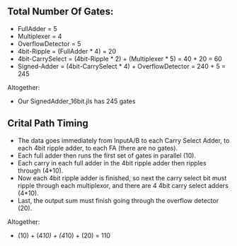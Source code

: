 ## Total Number Of Gates:
* FullAdder = 5
* Multiplexer = 4
* OverflowDetector = 5
* 4bit-Ripple = (FullAdder * 4) = 20 
* 4bit-CarrySelect = (4bit-Ripple * 2) + (Multiplexer * 5) = 40 + 20 = 60 
* Signed-Adder = (4bit-CarrySelect * 4) + OverflowDetector = 240 + 5 = 245

Altogether:
* Our SignedAdder_16bit.jls has 245 gates

## Crital Path Timing
* The data goes immediately from InputA/B to each Carry Select Adder, to
	each 4bit ripple adder, to each FA (there are no gates). 
* Each full adder then runs the first set of gates in parallel (10).
* Each carry in each full adder in the 4bit ripple adder then ripples through (4*10).
* Now each 4bit ripple adder is finished, so next the carry select bit must ripple through
	each multiplexor, and there are 4 4bit carry select adders (4*10).
* Last, the output sum must finish going through the overflow detector (20).

Altogether:
* (10) + (4*10) + (4*10) + (20) = 110

